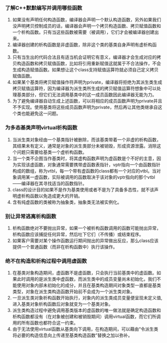 ### 了解C++默默编写并调用哪些函数
1. 如果没有声明任何构造函数，编译器会声明一个默认构造函数，另外如果我们没声明拷贝控制成员的话，编译器会声明一个拷贝构造函数、拷贝赋值函数和一个析构函数。只有当这些函数被需要（被调用），它们才会被编译器创建出来。
2. 编译器创建的析构函数是非虚函数，除非这个类的基类自身声明有虚析构函数。
3. 只有当生出的代码合法且有适当机会证明它有意义，编译器才会生成对应的拷贝构造函数和拷贝赋值函数，比如将引用重新赋值这就属于不合法操作，不会生成构造赋值函数。如果想让这个class支持赋值运算符就必须自己定义拷贝赋值函数。
4. 如果某个基类将拷贝赋值操作符声明为private，编译器将拒绝为其派生类生成拷贝赋值运算符，因为编译器为派生类所生成的拷贝赋值运算符想象中可以处理基类部分，但它们无法调用基类中的这一成员函数因此编译器无能为力。
5. 为了避免编译器自动生成上述函数，可以将相应的成员函数声明为private并且不予实现。使用基类将这些成员函数声明为private，然后再让其他类继承自这个类也能避免这一问题。
### 为多态基类声明virtual析构函数
1. 当派生类对象经由一个基类指针被删除，而该基类带着一个非虚的析构函数，其结果未有定义，通常是对象的派生类部分未被销毁，形成资源泄露。消除这个问题只需要给基类一个虚析构函数。
2. 当一个类不企图当作基类时，将其虚构函数声明为虚函数是个不好的主意，因为实现该虚函数，对象通常需要携带虚函数表指针，vptr指向一个由函数指针构成的数组，称为vtbl，每一个带有虚函数的class都有一个对应的vtbl。当对象调用某一虚函数，实际被调用的函数取决于该对象的vptr指向的那个vtbl——编译器在其寻找适当的函数指针。
3. class的设计目的如果不是作为基类使用或者不是为了具备多态性，就不该声明虚析构函数以免造成更大的开销。
4. 含有纯虚函数的类被称为抽象类，抽象类无法被实例化。
### 别让异常逃离析构函数
1. 析构函数绝对不要抛出异常，如果一个被析构函数调用的函数可能抛出异常，析构函数应该捕捉任何异常，然后吐下它们（不传播）或结束程序。
2. 如果客户需要对某个操作函数运行期间抛出的异常做出反应，那么class应该提供一个普通函数（而非在析构函数中）执行该操作。
### 绝不在构造和析构过程中调用虚函数
1. 在基类对象构造期间，虚函数不是虚函数，只会执行当前基类中的虚函数。如果此时调用的是派生类中虚函数，而派生类中的成员变量尚未初始化，我们不能使用对象内部未初始化的成分，并且在基类构造期间对象类型一直都是基类类型，对象在派生类构造函数开始前不会成为一个派生类对象。
2. 一旦派生类对象析构函数开始执行，对象内的派生类成员变量便呈现未定义值,进入基类对象析构函数后对象就变为一个基类对象。
3. 派生类构造过程中避免调用基类版本的虚函数的唯一做法就是确定构造函数和析构函数都没有（在对象被创建和被销毁期间）调用virtual函数，而它们所调用的所有函数也都符合这一约束。
4. 由于无法使用virtual函数从基类向下调用，在构造期间，可以藉由“令派生类将必要的构造信息向上传递至基类构造函数”替换之加以弥补。